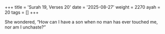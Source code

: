 +++
title = 'Surah 19, Verses 20'
date = '2025-08-27'
weight = 2270
ayah = 20
tags = []
+++

She wondered, “How can I have a son when no man has ever touched me, nor am I unchaste?”
